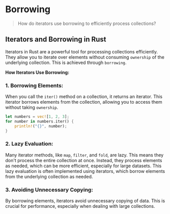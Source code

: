 # Borrowing

> How do iterators use borrowing to efficiently process collections?

## Iterators and Borrowing in Rust

Iterators in Rust are a powerful tool for processing collections efficiently. They allow you to iterate over elements without consuming `ownership` of the underlying collection. This is achieved through `borrowing`.

**How Iterators Use Borrowing:**

### 1. Borrowing Elements:

When you call the `iter()` method on a collection, it returns an iterator. This iterator borrows elements from the collection, allowing you to access them without taking `ownership`.

```rust
let numbers = vec![1, 2, 3];
for number in numbers.iter() {
    println!("{}", number);
}
```

### 2. Lazy Evaluation:

Many iterator methods, like `map`, `filter`, and `fold`, are lazy. This means they don't process the entire collection at once. Instead, they process elements as needed, which can be more efficient, especially for large datasets. This lazy evaluation is often implemented using iterators, which borrow elements from the underlying collection as needed.

### 3. Avoiding Unnecessary Copying:

By borrowing elements, iterators avoid unnecessary copying of data. This is crucial for performance, especially when dealing with large collections.
